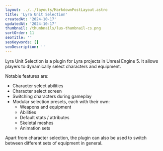 ```yaml
---
layout: ../../layouts/MarkdownPostLayout.astro
title: 'Lyra Unit Selection'
createdAt: '2024-10-17'
updatedAt: '2024-10-17'
thumbnail: /thumbnails/lus-thumbnail-cs.png
sortOrder: 11
seoTitle: ''
seoKeywords: []
seoDescription: ''
---
```


Lyra Unit Selection is a plugin for Lyra projects in Unreal Engine 5. It allows players to dynamically select characters and equipment.

Notable features are:

* Character select abilities
* Character select screen
* Switching characters during gameplay
* Modular selection presets, each with their own:
    * Weapons and equipment
    * Abilities
    * Default stats / attributes
    * Skeletal meshes
    * Animation sets

Apart from character selection, the plugin can also be used to switch between different sets of equipment in general. 
